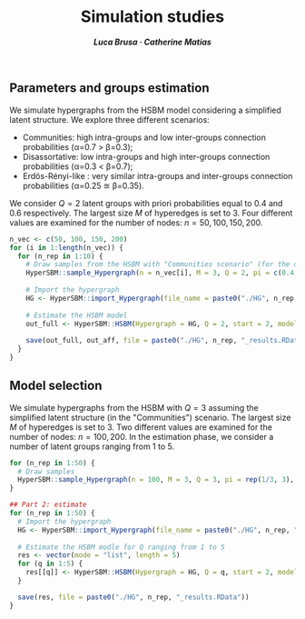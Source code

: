 <h1 align="center">Simulation studies</h1>
<p align="center"> <span style="font-size: 14px;"><em><strong>Luca Brusa &middot; Catherine Matias</strong></em></span> </p>
<br>

<h2>Parameters and groups estimation</h2>

We simulate hypergraphs from the HSBM model considering a simplified latent structure. We explore three different scenarios:
- Communities: high intra-groups and low inter-groups connection probabilities (&alpha;=0.7 > &beta;=0.3);
- Disassortative: low intra-groups and high inter-groups connection probabilities (&alpha;=0.3 < &beta;=0.7);
- Erdös-Rényi-like : very similar intra-groups and inter-groups connection probabilities (&alpha;=0.25 $\approxeq$ &beta;=0.35).

We consider $Q=2$ latent groups with priori probabilities equal to 0.4 and 0.6 respectively. The largest size $M$ of hyperedges is set to 3. Four different values are examined for the number of nodes: $n=50, 100, 150, 200$.
```r
n_vec <- c(50, 100, 150, 200)
for (i in 1:length(n_vec)) {
  for (n_rep in 1:10) {
    # Draw samples from the HSBM with "Communities scenario" (for the other scenarios it is enough to modify the values of alpha and beta)
    HyperSBM::sample_Hypergraph(n = n_vec[i], M = 3, Q = 2, pi = c(0.4, 0.6), alpha = 0.7, beta = 0.3, file_name = paste0("HG", n_rep))
    
    # Import the hypergraph
    HG <- HyperSBM::import_Hypergraph(file_name = paste0("./HG", n_rep, ".txt"), method = "full")
    
    # Estimate the HSBM model
    out_full <- HyperSBM::HSBM(Hypergraph = HG, Q = 2, start = 2, model = 0, tol = 1e-6, maxit_VEM = 25, maxit_FP = 25, n_threads = 8)
    
    save(out_full, out_aff, file = paste0("./HG", n_rep, "_results.RData"))
  }
}
```



<h2>Model selection</h2>

We simulate hypergraphs from the HSBM with $Q=3$ assuming the simplified latent structure (in the "Communities") scenario. 
The largest size $M$ of hyperedges is set to 3. Two different values are examined for the number of nodes: $n=100, 200$.
In the estimation phase, we consider a number of latent groups ranging from 1 to 5.
```r
for (n_rep in 1:50) {
  # Draw samples
  HyperSBM::sample_Hypergraph(n = 100, M = 3, Q = 3, pi = rep(1/3, 3), alpha = 0.7, beta = 0.3, file_name = paste0("HG", n_rep))
}

## Part 2: estimate 
for (n_rep in 1:50) {
  # Import the hypergraph
  HG <- HyperSBM::import_Hypergraph(file_name = paste0("./HG", n_rep, ".txt"))
  
  # Estimate the HSBM modle for Q ranging from 1 to 5
  res <- vector(mode = "list", length = 5)
  for (q in 1:5) {
    res[[q]] <- HyperSBM::HSBM(Hypergraph = HG, Q = q, start = 2, model = 0, tol = 1e-6, maxit_VEM = 25, maxit_FP = 25, n_threads = 8)
  }

  save(res, file = paste0("./HG", n_rep, "_results.RData"))
}
```




